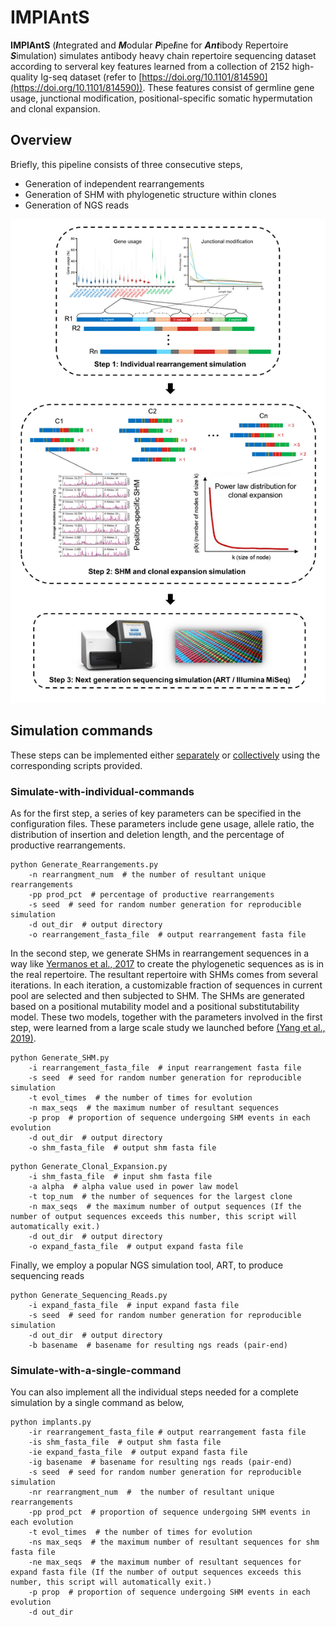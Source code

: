 # IMPlAntS

**IMPlAntS** (***I***ntegrated and ***M***odular ***P***ipe***l***ine for ***Ant***ibody Repertoire ***S***imulation) simulates antibody heavy chain repertoire sequencing dataset according to serveral key features learned from a collection of 2152 high-quality Ig-seq dataset (refer to [https://doi.org/10.1101/814590](https://doi.org/10.1101/814590)). These features consist of germline gene usage, junctional modification, positional-specific somatic hypermutation and clonal expansion. 


## Overview
Briefly, this pipeline consists of three consecutive steps, 
* Generation of independent rearrangements
* Generation of SHM with phylogenetic structure within clones
* Generation of NGS reads

![pipeline](image/pipeline.png)


## Simulation commands
These steps can be implemented either [separately](#Simulate-with-individual-commands) or [collectively](#Simulate-with-a-single-command) using the corresponding scripts provided. 

### Simulate-with-individual-commands
As for the first step, a series of key parameters can be specified in the configuration files. These parameters include gene usage, allele ratio, the distribution of insertion and deletion length, and the percentage of productive rearrangements. 
```
python Generate_Rearrangements.py
	-n rearrangment_num  # the number of resultant unique rearrangements
	-pp prod_pct  # percentage of productive rearrangements
	-s seed  # seed for random number generation for reproducible simulation
	-d out_dir  # output directory
	-o rearrangement_fasta_file  # output rearrangement fasta file
```

In the second step, we generate SHMs in rearrangement sequences in a way like [Yermanos et al., 2017](https://doi.org/10.1093/bioinformatics/btx533) to create the phylogenetic sequences as is in the real repertoire. The resultant repertoire with SHMs comes from several iterations. In each iteration, a customizable fraction of sequences in current pool are selected and then subjected to SHM. The SHMs are generated based on a positional mutability model and a positional substitutability model. These two models, together with the parameters involved in the first step, were learned from a large scale study we launched before [(Yang et al., 2019)](https://doi.org/10.1101/814590). 
```
python Generate_SHM.py
	-i rearrangement_fasta_file  # input rearrangement fasta file
	-s seed  # seed for random number generation for reproducible simulation
	-t evol_times  # the number of times for evolution
	-n max_seqs  # the maximum number of resultant sequences
	-p prop  # proportion of sequence undergoing SHM events in each evolution
	-d out_dir  # output directory
	-o shm_fasta_file  # output shm fasta file
```

```
python Generate_Clonal_Expansion.py
	-i shm_fasta_file  # input shm fasta file
	-a alpha  # alpha value used in power law model
	-t top_num  # the number of sequences for the largest clone
	-n max_seqs  # the maximum number of output sequences (If the number of output sequences exceeds this number, this script will automatically exit.)
	-d out_dir  # output directory
	-o expand_fasta_file  # output expand fasta file
```


Finally, we employ a popular NGS simulation tool, ART, to produce sequencing reads
```
python Generate_Sequencing_Reads.py
	-i expand_fasta_file  # input expand fasta file
	-s seed  # seed for random number generation for reproducible simulation
	-d out_dir  # output directory
	-b basename  # basename for resulting ngs reads (pair-end)
```
### Simulate-with-a-single-command
You can also implement all the individual steps needed for a complete simulation by a single command as below,
```
python implants.py
	-ir rearrangement_fasta_file # output rearrangement fasta file
	-is shm_fasta_file  # output shm fasta file
	-ie expand_fasta_file  # output expand fasta file
	-ig basename  # basename for resulting ngs reads (pair-end)
	-s seed  # seed for random number generation for reproducible simulation
	-nr rearrangment_num  #  the number of resultant unique rearrangements
	-pp prod_pct  # proportion of sequence undergoing SHM events in each evolution
	-t evol_times  # the number of times for evolution
	-ns max_seqs  # the maximum number of resultant sequences for shm fasta file
	-ne max_seqs  # the maximum number of resultant sequences for expand fasta file (If the number of output sequences exceeds this number, this script will automatically exit.)
	-p prop  # proportion of sequence undergoing SHM events in each evolution
	-d out_dir 
```